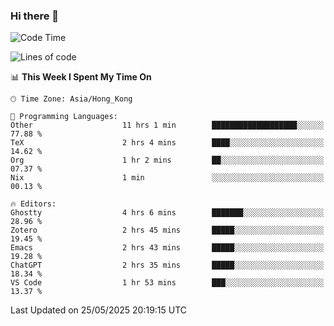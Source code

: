 ### Hi there 👋

<!--
**nicehiro/nicehiro** is a ✨ _special_ ✨ repository because its `README.md` (this file) appears on your GitHub profile.

Here are some ideas to get you started:

- 🔭 I’m currently working on ...
- 🌱 I’m currently learning ...
- 👯 I’m looking to collaborate on ...
- 🤔 I’m looking for help with ...
- 💬 Ask me about ...
- 📫 How to reach me: ...
- 😄 Pronouns: ...
- ⚡ Fun fact: ...
-->

<!--START_SECTION:waka-->
![Code Time](http://img.shields.io/badge/Code%20Time-685%20hrs%206%20mins-blue)

![Lines of code](https://img.shields.io/badge/From%20Hello%20World%20I%27ve%20Written-1.7%20million%20lines%20of%20code-blue)

📊 **This Week I Spent My Time On** 

```text
🕑︎ Time Zone: Asia/Hong_Kong

💬 Programming Languages: 
Other                    11 hrs 1 min        ███████████████████░░░░░░   77.88 % 
TeX                      2 hrs 4 mins        ████░░░░░░░░░░░░░░░░░░░░░   14.62 % 
Org                      1 hr 2 mins         ██░░░░░░░░░░░░░░░░░░░░░░░   07.37 % 
Nix                      1 min               ░░░░░░░░░░░░░░░░░░░░░░░░░   00.13 % 

🔥 Editors: 
Ghostty                  4 hrs 6 mins        ███████░░░░░░░░░░░░░░░░░░   28.96 % 
Zotero                   2 hrs 45 mins       █████░░░░░░░░░░░░░░░░░░░░   19.45 % 
Emacs                    2 hrs 43 mins       █████░░░░░░░░░░░░░░░░░░░░   19.28 % 
ChatGPT                  2 hrs 35 mins       █████░░░░░░░░░░░░░░░░░░░░   18.34 % 
VS Code                  1 hr 53 mins        ███░░░░░░░░░░░░░░░░░░░░░░   13.37 % 
```


 Last Updated on 25/05/2025 20:19:15 UTC
<!--END_SECTION:waka-->
